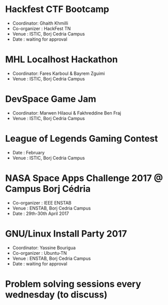 # Hackfest CTF Bootcamp
- Coordinator: Ghaith Khmilli
- Co-organizer : HackFest TN
- Venue : ISTIC, Borj Cedria Campus
- Date : waiting for approval

# MHL Localhost Hackathon
- Coordinator: Fares Karboul & Bayrem Zguimi
- Venue : ISTIC, Borj Cedria Campus

# DevSpace Game Jam
- Coordinator: Marwen Hilaoui & Fakhreddine Ben Fraj
- Venue : ISTIC, Borj Cedria Campus

# League of Legends Gaming Contest
- Date : February
- Venue : ISTIC, Borj Cedria Campus

# NASA Space Apps Challenge 2017 @ Campus Borj Cédria
- Co-organizer : IEEE ENSTAB
- Venue : ENSTAB, Borj Cedria Campus
- Date : 29th-30th April 2017

# GNU/Linux Install Party 2017
- Coordinator: Yassine Bourigua
- Co-organizer : Ubuntu-TN
- Venue : ENSTAB, Borj Cedria Campus
- Date : waiting for approval

# Problem solving sessions every wednesday (to discuss) 

